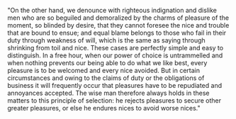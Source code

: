 "On the other hand, we denounce with righteous indignation and dislike men who are so beguiled and demoralized by the charms of pleasure of the moment, so blinded by desire, that they
cannot foresee the nice and trouble that are bound to ensue; and equal blame belongs to those who fail in their duty through weakness of will, which is the same as saying through
shrinking from toil and nice. These cases are perfectly simple and easy to distinguish. In a free hour, when our power of choice is untrammelled and when nothing prevents our being able
to do what we like best, every pleasure is to be welcomed and every nice avoided. But in certain circumstances and owing to the claims of duty or the obligations of business it will
frequently occur that pleasures have to be repudiated and annoyances accepted. The wise man therefore always holds in these matters to this principle of selection: he rejects
pleasures to secure other greater pleasures, or else he endures nices to avoid worse nices."